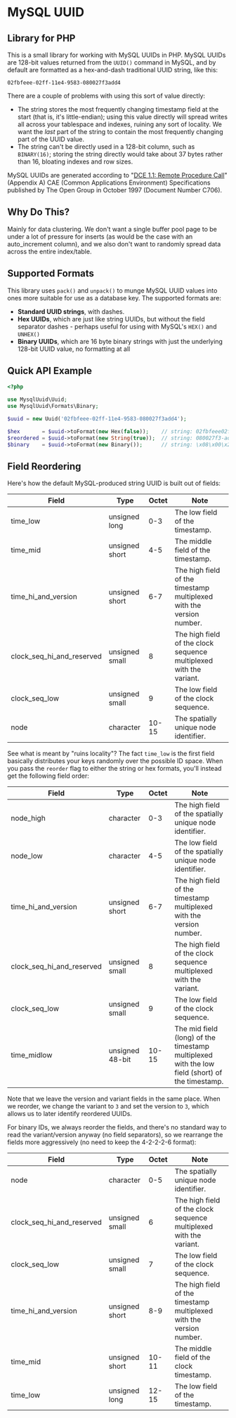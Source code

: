 # MySQL UUID
## Library for PHP

This is a small library for working with MySQL UUIDs in PHP. MySQL UUIDs are
128-bit values returned from the `UUID()` command in MySQL, and by default
are formatted as a hex-and-dash traditional UUID string, like this:

```
02fbfeee-02ff-11e4-9583-080027f3add4
```

There are a couple of problems with using this sort of value directly:

 * The string stores the most frequently changing timestamp field at the start (that is, it's little-endian);
   using this value directly will spread writes all across your tablespace and
   indexes, ruining any sort of locality. We want the *last* part of the string to contain
   the most frequently changing part of the UUID value.
 * The string can't be directly used in a 128-bit column, such as `BINARY(16)`;
   storing the string directly would take about 37 bytes rather than 16, bloating
   indexes and row sizes.

MySQL UUIDs are generated according to "[DCE 1.1: Remote Procedure Call](http://www.opengroup.org/public/pubs/catalog/c706.htm)" (Appendix A) CAE (Common Applications Environment) Specifications published by The Open Group in October 1997 (Document Number C706).

## Why Do This?

Mainly for data clustering. We don't want a single buffer pool page to be under a lot of pressure for inserts (as would be the case with an auto_increment column), and we also don't want to randomly spread data across the entire index/table.

## Supported Formats

This library uses `pack()` and `unpack()` to munge MySQL UUID values into ones more suitable
for use as a database key. The supported formats are:

 * **Standard UUID strings**, with dashes.
 * **Hex UUIDs**, which are just like string UUIDs, but without the field separator dashes - perhaps useful for using with MySQL's `HEX()` and `UNHEX()`
 * **Binary UUIDs**, which are 16 byte binary strings with just the underlying 128-bit UUID value, no formatting at all

## Quick API Example

```php
<?php

use MysqlUuid\Uuid;
use MysqlUuid\Formats\Binary;

$uuid = new Uuid('02fbfeee-02ff-11e4-9583-080027f3add4');

$hex       = $uuid->toFormat(new Hex(false));    // string: 02fbfeee02ff11e49583080027f3add4
$reordered = $uuid->toFormat(new String(true));  // string: 080027f3-add4-11e4-9583-02ff02fbfeee
$binary    = $uuid->toFormat(new Binary());      // string: \x08\x00\x27\xf3\xad\xd4\x95\x83\x11\xe4\x02\xff\x02\xfb\xfe\xee
```

## Field Reordering

Here's how the default MySQL-produced string UUID is built out of fields:

Field                     | Type           | Octet | Note
-----                     | ----           | ----- | ----
time_low                  | unsigned long  | 0-3   | The low field of the timestamp.
time_mid                  | unsigned short | 4-5   | The middle field of the timestamp.
time_hi_and_version       | unsigned short | 6-7   | The high field of the timestamp multiplexed with the version number.
clock_seq_hi_and_reserved | unsigned small | 8     | The high field of the clock sequence multiplexed with the variant.
clock_seq_low             | unsigned small | 9     | The low field of the clock sequence.
node                      | character      | 10-15 | The spatially unique node identifier.

See what is meant by "ruins locality"? The fact `time_low` is the first field basically distributes your keys randomly over the possible ID space. When you pass the `reorder` flag to either the string or hex formats, you'll instead get the following field order:

Field                     | Type            | Octet | Note
-----                     | ----            | ----- | ----
node_high                 | character       | 0-3   | The high field of the spatially unique node identifier.
node_low                  | character       | 4-5   | The low field of the spatially unique node identifier.
time_hi_and_version       | unsigned short  | 6-7   | The high field of the timestamp multiplexed with the version number.
clock_seq_hi_and_reserved | unsigned small  | 8     | The high field of the clock sequence multiplexed with the variant.
clock_seq_low             | unsigned small  | 9     | The low field of the clock sequence.
time_midlow               | unsigned 48-bit | 10-15 | The mid field (long) of the timestamp multiplexed with the low field (short) of the timestamp.

Note that we leave the version and variant fields in the same place. When we reorder, we change the variant to `3` and set the version to `3`, which allows us to later identify reordered UUIDs.

For binary IDs, we always reorder the fields, and there's no standard way to read the variant/version anyway (no field separators), so we rearrange the fields more aggressively (no need to keep the 4-2-2-2-6 format):

Field                     | Type           | Octet | Note
-----                     | ----           | ----- | ----
node                      | character      | 0-5   | The spatially unique node identifier.
clock_seq_hi_and_reserved | unsigned small | 6     | The high field of the clock sequence multiplexed with the variant.
clock_seq_low             | unsigned small | 7     | The low field of the clock sequence.
time_hi_and_version       | unsigned short | 8-9   | The high field of the timestamp multiplexed with the version number.
time_mid                  | unsigned short | 10-11 | The middle field of the clock timestamp.
time_low                  | unsigned long  | 12-15 | The low field of the timestamp.